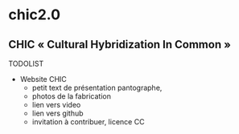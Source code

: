 # chic2.0
## CHIC « Cultural Hybridization In Common »

TODOLIST  
- Website CHIC
  - petit text de présentation pantographe,
  - photos de la fabrication
  - lien vers video
  - lien vers github
  - invitation à contribuer, licence CC 
  
